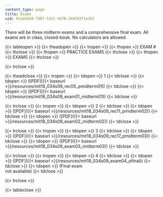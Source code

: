 ```yaml
---
content_type: page
title: Exams
uid: 9cda5b58-798f-fd21-4476-344f03f1e363
---
```


There will be three midterm exams and a comprehensive final exam. All exams are in class, closed-book. No calculators are allowed.

{{< tableopen >}}
{{< theadopen >}}
{{< tropen >}}
{{< thopen >}}
EXAM #
{{< thclose >}}
{{< thopen >}}
PRACTICE EXAMS
{{< thclose >}}
{{< thopen >}}
EXAMS
{{< thclose >}}

{{< trclose >}}

{{< theadclose >}}
{{< tropen >}}
{{< tdopen >}}
1
{{< tdclose >}}
{{< tdopen >}}
([PDF]({{< baseurl >}}/resources/mit18_034s09_rec05_pmidterm01))
{{< tdclose >}}
{{< tdopen >}}
([PDF]({{< baseurl >}}/resources/mit18_034s09_exam01_midterm01))
{{< tdclose >}}

{{< trclose >}}
{{< tropen >}}
{{< tdopen >}}
2
{{< tdclose >}}
{{< tdopen >}}
([PDF]({{< baseurl >}}/resources/mit18_034s09_rec11_pmidterm02))
{{< tdclose >}}
{{< tdopen >}}
([PDF]({{< baseurl >}}/resources/mit18_034s09_exam02_midterm02))
{{< tdclose >}}

{{< trclose >}}
{{< tropen >}}
{{< tdopen >}}
3
{{< tdclose >}}
{{< tdopen >}}
([PDF]({{< baseurl >}}/resources/mit18_034s09_rec17_pmidterm03))
{{< tdclose >}}
{{< tdopen >}}
([PDF]({{< baseurl >}}/resources/mit18_034s09_exam03_midterm03))
{{< tdclose >}}

{{< trclose >}}
{{< tropen >}}
{{< tdopen >}}
4
{{< tdclose >}}
{{< tdopen >}}
([PDF]({{< baseurl >}}/resources/mit18_034s09_exam04_pfinal))
{{< tdclose >}}
{{< tdopen >}}
(Final exam  
not available)
{{< tdclose >}}

{{< trclose >}}

{{< tableclose >}}